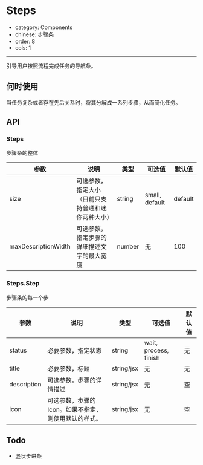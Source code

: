 # Steps

- category: Components
- chinese: 步骤条
- order: 8
- cols: 1

---

引导用户按照流程完成任务的导航条。

## 何时使用

当任务复杂或者存在先后关系时，将其分解成一系列步骤，从而简化任务。

## API

### Steps

步骤条的整体

| 参数      | 说明                                     | 类型       |  可选值 |默认值 |
|-----------|------------------------------------------|------------|-------|--------|
|  size | 可选参数，指定大小（目前只支持普通和迷你两种大小） | string    |  small, default | default    |
|  maxDescriptionWidth | 可选参数，指定步骤的详细描述文字的最大宽度 | number | 无 | 100 |

### Steps.Step

步骤条的每一个步

| 参数      | 说明                                     | 类型       |  可选值 |默认值 |
|-----------|------------------------------------------|------------|-------|--------|
|  status | 必要参数，指定状态 | string    |  wait, process, finish | 无    |
|  title   | 必要参数，标题 | string/jsx | 无 | 无     |
|  description | 可选参数，步骤的详情描述 | string/jsx | 无 | 空  |
|  icon    | 可选参数，步骤的Icon。如果不指定，则使用默认的样式。 | string/jsx | 无  | 空 |

## Todo

* 竖状步进条
